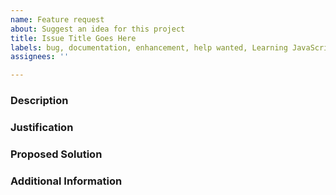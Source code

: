 ```yaml
---
name: Feature request
about: Suggest an idea for this project
title: Issue Title Goes Here
labels: bug, documentation, enhancement, help wanted, Learning JavaScript
assignees: ''

---
```


### Description
<!-- Describe the new feature you would like to see implemented. -->

### Justification
<!-- Explain why this feature would be beneficial or necessary for the project. -->

### Proposed Solution
<!-- Suggest a possible solution or approach for implementing the feature. -->

### Additional Information
<!-- Provide any additional information or context that might be helpful. -->

